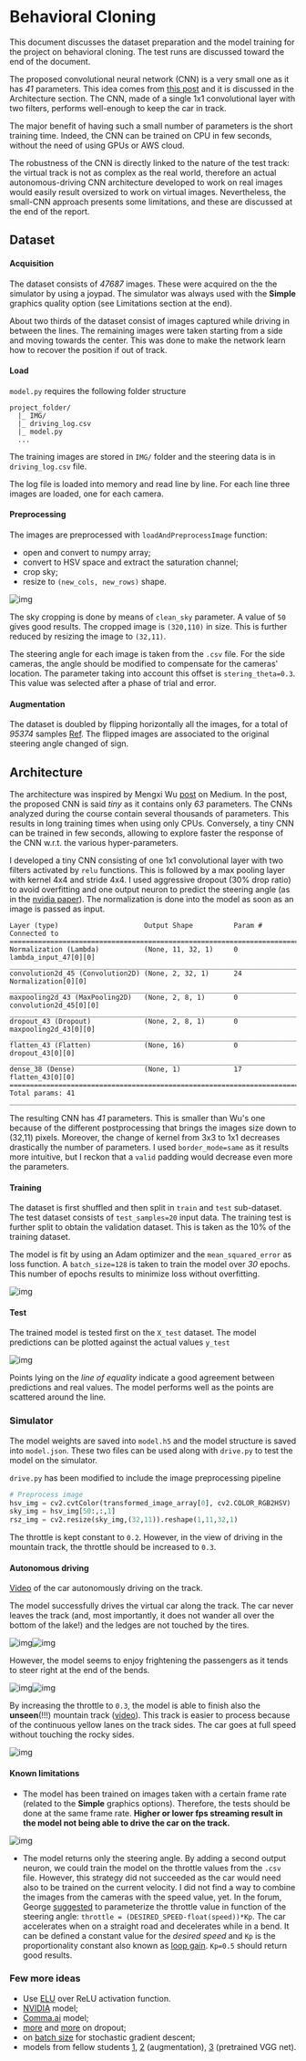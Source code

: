 # Behavioral Cloning

This document discusses the dataset preparation and the model training for the project on behavioral cloning. The test runs are discussed toward the end of the document.

The proposed convolutional neural network (CNN) is a very small one as it has _41_ parameters. This idea comes from [this post](https://medium.com/@xslittlegrass/self-driving-car-in-a-simulator-with-a-tiny-neural-network-13d33b871234#.p50e94pcl) and it is discussed in the Architecture section. The CNN, made of a single 1x1 convolutional layer with two filters, performs well-enough to keep the car in track.

The major benefit of having such a small number of parameters is the short training time. Indeed, the CNN can be trained on CPU in few seconds, without the need of using GPUs or AWS cloud.

The robustness of the CNN is directly linked to the nature of the test track: the virtual track is not as complex as the real world, therefore an actual autonomous-driving CNN architecture developed to work on real images would easily result oversized to work on virtual images. Nevertheless, the small-CNN approach presents some limitations, and these are discussed at the end of the report.

## Dataset

#### Acquisition

The dataset consists of _47687_ images. These were acquired on the the simulator by using a joypad. The simulator was always used with the __Simple__ graphics quality option (see Limitations section at the end).

About two thirds of the dataset consist of images captured while driving in between the lines. The remaining images were taken starting from a side and moving towards the center. This was done to make the network learn how to recover the position if out of track.

#### Load
`model.py` requires the following folder structure
```
project_folder/
  |_ IMG/
  |_ driving_log.csv
  |_ model.py
  ...
```
The training images are stored in `IMG/` folder and the steering data is in `driving_log.csv` file.

The log file is loaded into memory and read line by line. For each line three images are loaded, one for each camera.

#### Preprocessing
 The images are preprocessed with `loadAndPreprocessImage` function:
- open and convert to numpy array;
- convert to HSV space and extract the saturation channel;
- crop sky;
- resize to `(new_cols, new_rows)` shape.

![img](http://i.imgur.com/Q7Vzod2.png)

The sky cropping is done by means of `clean_sky` parameter. A value of `50` gives good results. The cropped image is `(320,110)` in size. This is further reduced by resizing the image to `(32,11)`.

The steering angle for each image is taken from the `.csv` file. For the side cameras, the angle should be modified to compensate for the cameras' location. The parameter taking into account this offset is `stering_theta=0.3`. This value was selected after a phase of trial and error.

#### Augmentation
The dataset is doubled by flipping horizontally all the images, for a total of _95374_ samples [Ref](https://chatbotslife.com/using-augmentation-to-mimic-human-driving-496b569760a9#.i29wbsjf3). The flipped images are associated to the original steering angle changed of sign.

## Architecture

The architecture was inspired by Mengxi Wu [post](https://medium.com/@xslittlegrass/self-driving-car-in-a-simulator-with-a-tiny-neural-network-13d33b871234#.p50e94pcl) on Medium. In the post, the proposed CNN is said _tiny_ as it contains only _63_ parameters. The CNNs analyzed during the course contain several thousands of parameters. This results in long training times when using only CPUs. Conversely, a tiny CNN can be trained in few seconds, allowing to explore faster the response of the CNN w.r.t. the various hyper-parameters.

I developed a tiny CNN consisting of one 1x1 convolutional layer with two filters activated by `relu` functions. This is followed by a max pooling layer with kernel 4x4 and stride 4x4. I used aggressive dropout (30% drop ratio) to avoid overfitting and one output neuron to predict the steering angle (as in the [nvidia paper](https://images.nvidia.com/content/tegra/automotive/images/2016/solutions/pdf/end-to-end-dl-using-px.pdf)). The normalization is done into the model as soon as an image is passed as input.
```
Layer (type)                     Output Shape          Param #     Connected to                     
====================================================================================================
Normalization (Lambda)           (None, 11, 32, 1)     0           lambda_input_47[0][0]            
____________________________________________________________________________________________________
convolution2d_45 (Convolution2D) (None, 2, 32, 1)      24          Normalization[0][0]              
____________________________________________________________________________________________________
maxpooling2d_43 (MaxPooling2D)   (None, 2, 8, 1)       0           convolution2d_45[0][0]           
____________________________________________________________________________________________________
dropout_43 (Dropout)             (None, 2, 8, 1)       0           maxpooling2d_43[0][0]            
____________________________________________________________________________________________________
flatten_43 (Flatten)             (None, 16)            0           dropout_43[0][0]                 
____________________________________________________________________________________________________
dense_38 (Dense)                 (None, 1)             17          flatten_43[0][0]                 
====================================================================================================
Total params: 41
____________________________________________________________________________________________________
```
The resulting CNN has _41_ parameters. This is smaller than Wu's one because of the different postprocessing that brings the images size down to (32,11) pixels. Moreover, the change of kernel from 3x3 to 1x1 decreases drastically the number of parameters. I used `border_mode=same` as it results more intuitive, but I reckon that a `valid` padding would decrease even more the parameters.

#### Training

The dataset is first shuffled and then split in `train` and `test` sub-dataset. The test dataset consists of `test_samples=20` input data. The training test is further split to obtain the validation dataset. This is taken as the 10% of the training dataset.

The model is fit by using an Adam optimizer and the `mean_squared_error` as loss function. A `batch_size=128` is taken to train the model over _30_ epochs. This number of epochs results to minimize loss without overfitting.

![img](http://i.imgur.com/YuqoRgP.png)

#### Test

The trained model is tested first on the `X_test` dataset. The model predictions can be plotted against the actual values `y_test`

![img](http://i.imgur.com/LiihLAH.png)

Points lying on the _line of equality_ indicate a good agreement between predictions and real values. The model performs well as the points are scattered around the line.

### Simulator

The model weights are saved into `model.h5` and the model structure is saved into `model.json`. These two files can be used along with `drive.py` to test the model on the simulator.

`drive.py` has been modified to include the image preprocessing pipeline

```python
# Preprocess image
hsv_img = cv2.cvtColor(transformed_image_array[0], cv2.COLOR_RGB2HSV)
sky_img = hsv_img[50:,:,1]
rsz_img = cv2.resize(sky_img,(32,11)).reshape(1,11,32,1)
```
The throttle is kept constant to `0.2`. However, in the view of driving in the mountain track, the throttle should be increased to `0.3`.

#### Autonomous driving

[Video](https://youtu.be/VNUzwjJ_vEg) of the car autonomously driving on the track.

The model successfully drives the virtual car along the track. The car never leaves the track (and, most importantly, it does not wander all over the bottom of the lake!) and the ledges are not touched by the tires.

![img](gifs/bc1.gif)![img](gifs/bc2.gif)

However, the model seems to enjoy frightening the passengers as it tends to steer right at the end of the bends.

![img](gifs/bc3.gif)![img](gifs/bc4.gif)

By increasing the throttle to `0.3`, the model is able to finish also the __unseen__(!!!) mountain track ([video](https://youtu.be/Ec5RDMsQr5k)). This track is easier to process because of the continuous yellow lanes on the track sides. The car goes at full speed without touching the rocky sides.

![img](gifs/bc5.gif)
<!-- ![img](http://i.giphy.com/l0Ex993RZekjTPLjO.gif)
![img](http://i.giphy.com/26gs9aUTn2CtvnGCc.gif)
![img](http://i.giphy.com/l3q2ZHeNU0k3g1Q2s.gif) -->

#### Known limitations

* The model has been trained on images taken with a certain frame rate (related to the __Simple__ graphics options). Therefore, the tests should be done at the same frame rate. __Higher or lower fps streaming result in the model not being able to drive the car on the track.__

![img](gifs/bc6.gif)

* The model returns only the steering angle. By adding a second output neuron, we could train the model on the throttle values from the `.csv` file. However, this strategy did not succeeded as the car would need also to be trained on the current velocity. I did not find a way to combine the images from the cameras with the speed value, yet. In the forum, George [suggested](https://carnd-forums.udacity.com/questions/26220933/need-help-connecting-the-dots-between-images-steering-angles-and-throttle) to parameterize the throttle value in function of the steering angle: `throttle = (DESIRED_SPEED-float(speed))*Kp`. The car accelerates when on a straight road and decelerates while in a bend. It can be defined a constant value for the _desired speed_ and `Kp` is the proportionality constant also known as [loop gain](https://en.wikipedia.org/wiki/PID_controller). `Kp=0.5` should return good results.

### Few more ideas

* Use [ELU](https://arxiv.org/pdf/1511.07289v1.pdf) over ReLU activation function.
* [NVIDIA](https://chatbotslife.com/learning-human-driving-behavior-using-nvidias-neural-network-model-and-image-augmentation-80399360efee#.j1yr0so45) model;
* [Comma.ai](https://github.com/commaai/research/blob/master/train_steering_model.py) model;
* [more](http://machinelearningmastery.com/dropout-regularization-deep-learning-models-keras/) and [more](http://www.cs.toronto.edu/~rsalakhu/papers/srivastava14a.pdf) on dropout;
* on [batch size](http://stats.stackexchange.com/questions/140811/how-large-should-the-batch-size-be-for-stochastic-gradient-descent) for stochastic gradient descent;
* models from fellow students [1](https://medium.com/@ksakmann/behavioral-cloning-make-a-car-drive-like-yourself-dc6021152713#.5dr15may7), [2](https://chatbotslife.com/using-augmentation-to-mimic-human-driving-496b569760a9#.ohws2l5xh) (augmentation), [3](https://medium.com/@vivek.yadav/cloning-a-car-to-mimic-human-driving-using-pretrained-vgg-networks-ac5c1f0e5076#.q6wvh54iz) (pretrained VGG net).

